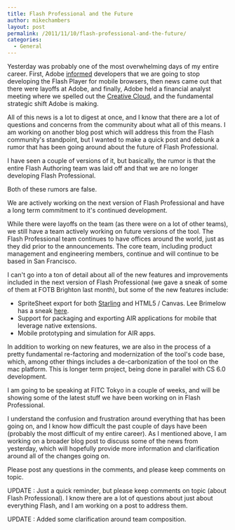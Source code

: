 ```yaml
---
title: Flash Professional and the Future
author: mikechambers
layout: post
permalink: /2011/11/10/flash-professional-and-the-future/
categories:
  - General
---
```


Yesterday was probably one of the most overwhelming days of my entire career. First, Adobe [informed][1] developers that we are going to stop developing the Flash Player for mobile browsers, then news came out that there were layoffs at Adobe, and finally, Adobe held a financial analyst meeting where we spelled out the [Creative Cloud][2], and the fundamental strategic shift Adobe is making.

All of this news is a lot to digest at once, and I know that there are a lot of questions and concerns from the community about what all of this means. I am working on another blog post which will address this from the Flash community's standpoint, but I wanted to make a quick post and debunk a rumor that has been going around about the future of Flash Professional.  
<!--more-->

I have seen a couple of versions of it, but basically, the rumor is that the entire Flash Authoring team was laid off and that we are no longer developing Flash Professional. 

Both of these rumors are false.

We are actively working on the next version of Flash Professional and have a long term commitment to it's continued development.

While there were layoffs on the team (as there were on a lot of other teams), we still have a team actively working on future versions of the tool. The Flash Professional team continues to have offices around the world, just as they did prior to the announcements. The core team, including product management and engineering members, continue and will continue to be based in San Francisco.

I can't go into a ton of detail about all of the new features and improvements included in the next version of Flash Professional (we gave a sneak of some of them at FOTB Brighton last month), but some of the new features include:

*   SpriteSheet export for both [Starling][3] and HTML5 / Canvas. Lee Brimelow has a sneak [here][4].
*   Support for packaging and exporting AIR applications for mobile that leverage native extensions.
*   Mobile prototyping and simulation for AIR apps.

In addition to working on new features, we are also in the process of a pretty fundamental re-factoring and modernization of the tool's code base, which, among other things includes a de-carbonization of the tool on the mac platform. This is longer term project, being done in parallel with CS 6.0 development.

I am going to be speaking at FITC Tokyo in a couple of weeks, and will be showing some of the latest stuff we have been working on in Flash Professional.

I understand the confusion and frustration around everything that has been going on, and I know how difficult the past couple of days have been (probably the most difficult of my entire career). As I mentioned above, I am working on a broader blog post to discuss some of the news from yesterday, which will hopefully provide more information and clarification around all of the changes going on.

Please post any questions in the comments, and please keep comments on topic.

UPDATE : Just a quick reminder, but please keep comments on topic (about Flash Professional). I know there are a lot of questions about just about everything Flash, and I am working on a post to address them.

UPDATE : Added some clarification around team composition.

 [1]: http://blogs.adobe.com/conversations/2011/11/flash-focus.html
 [2]: http://blogs.adobe.com/conversations/2011/11/adobe-creative-cloud-and-adobe-creative-suite-new-choices-for-customers.html
 [3]: http://www.starling-framework.org/
 [4]: http://www.leebrimelow.com/?p=3104